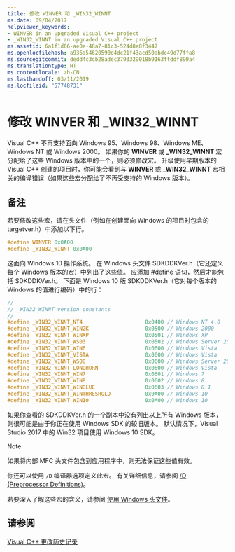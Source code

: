 ```yaml
---
title: 修改 WINVER 和 _WIN32_WINNT
ms.date: 09/04/2017
helpviewer_keywords:
- WINVER in an upgraded Visual C++ project
- _WIN32_WINNT in an upgraded Visual C++ project
ms.assetid: 6a1f1d66-ae0e-48a7-81c3-524d8e8f3447
ms.openlocfilehash: a936a54620590d4dc21f43acd50abdc49d77ffa8
ms.sourcegitcommit: dedd4c3cb28adec3793329018b9163ffddf890a4
ms.translationtype: HT
ms.contentlocale: zh-CN
ms.lasthandoff: 03/11/2019
ms.locfileid: "57748731"
---
```

# <a name="modifying-winver-and-win32winnt"></a>修改 WINVER 和 _WIN32_WINNT

Visual C++ 不再支持面向 Windows 95、Windows 98、Windows ME、Windows NT 或 Windows 2000。 如果你的 **WINVER** 或 **_WIN32_WINNT** 宏分配给了这些 Windows 版本中的一个，则必须修改宏。 升级使用早期版本的 Visual C++ 创建的项目时，你可能会看到与 **WINVER** 或 **_WIN32_WINNT** 宏相关的编译错误（如果这些宏分配给了不再受支持的 Windows 版本）。

## <a name="remarks"></a>备注

若要修改这些宏，请在头文件（例如在创建面向 Windows 的项目时包含的 targetver.h）中添加以下行。

```C
#define WINVER 0x0A00
#define _WIN32_WINNT 0x0A00
```

这面向 Windows 10 操作系统。 在 Windows 头文件 SDKDDKVer.h（它还定义每个 Windows 版本的宏）中列出了这些值。 应添加 #define 语句，然后才能包括 SDKDDKVer.h。 下面是 Windows 10 版 SDKDDKVer.h（它对每个版本的 Windows 的值进行编码）中的行：

```C
//
// _WIN32_WINNT version constants
//
#define _WIN32_WINNT_NT4                    0x0400 // Windows NT 4.0
#define _WIN32_WINNT_WIN2K                  0x0500 // Windows 2000
#define _WIN32_WINNT_WINXP                  0x0501 // Windows XP
#define _WIN32_WINNT_WS03                   0x0502 // Windows Server 2003
#define _WIN32_WINNT_WIN6                   0x0600 // Windows Vista
#define _WIN32_WINNT_VISTA                  0x0600 // Windows Vista
#define _WIN32_WINNT_WS08                   0x0600 // Windows Server 2008
#define _WIN32_WINNT_LONGHORN               0x0600 // Windows Vista
#define _WIN32_WINNT_WIN7                   0x0601 // Windows 7
#define _WIN32_WINNT_WIN8                   0x0602 // Windows 8
#define _WIN32_WINNT_WINBLUE                0x0603 // Windows 8.1
#define _WIN32_WINNT_WINTHRESHOLD           0x0A00 // Windows 10
#define _WIN32_WINNT_WIN10                  0x0A00 // Windows 10
```

如果你查看的 SDKDDKVer.h 的一个副本中没有列出以上所有 Windows 版本，则很可能是由于你正在使用 Windows SDK 的较旧版本。 默认情况下，Visual Studio 2017 中的 Win32 项目使用 Windows 10 SDK。

> [!NOTE]
> 如果将内部 MFC 头文件包含到应用程序中，则无法保证这些值有效。

你还可以使用 `/D` 编译器选项定义此宏。 有关详细信息，请参阅 [/D (Preprocessor Definitions)](../build/reference/d-preprocessor-definitions.md)。

若要深入了解这些宏的含义，请参阅 [使用 Windows 头文件](/windows/desktop/WinProg/using-the-windows-headers)。

## <a name="see-also"></a>请参阅

[Visual C++ 更改历史记录](../porting/visual-cpp-change-history-2003-2015.md)
